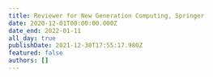 ```yaml
---
title: Reviewer for New Generation Computing, Springer
date: 2020-12-01T00:00:00.000Z
date_end: 2022-01-11
all_day: true
publishDate: 2021-12-30T17:55:17.980Z
featured: false
authors: []
---
```

